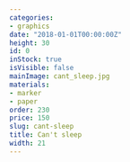 ```yaml
---
categories:
- graphics
date: "2018-01-01T00:00:00Z"
height: 30
id: 0
inStock: true
isVisible: false
mainImage: cant_sleep.jpg
materials:
- marker
- paper
order: 230
price: 150
slug: cant-sleep
title: Can't sleep
width: 21
---
```


